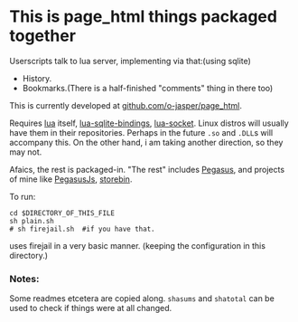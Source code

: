 # This is page_html things packaged together
Userscripts talk to lua server, implementing via that:(using sqlite)

* History.
* Bookmarks.(There is a half-finished "comments" thing in there too)

This is currently developed at
[github.com/o-jasper/page_html](https://github.com/o-jasper/page_html).

Requires [lua](http://www.lua.org/) itself,
[lua-sqlite-bindings](http://www.keplerproject.org/luasql/),
[lua-socket](https://github.com/diegonehab/luasocket). Linux distros will
usually have them in their repositories. Perhaps in the future `.so` and
`.DLL`s will accompany this. On the other hand, i am taking another
direction, so they may not.

Afaics, the rest is packaged-in.
"The rest" includes [Pegasus](https://github.com/EvandroLG/pegasus.lua/),
and projects of mine like [PegasusJs](https://github.com/o-jasper/PegasusJs),
[storebin](https://github.com/o-jasper/storebin).

To run:

    cd $DIRECTORY_OF_THIS_FILE
    sh plain.sh
    # sh firejail.sh  #if you have that.

uses firejail in a very basic manner. (keeping the configuration in this directory.)

### Notes:
Some readmes etcetera are copied along.
`shasums` and `shatotal` can be used to check if things were at all
changed.


